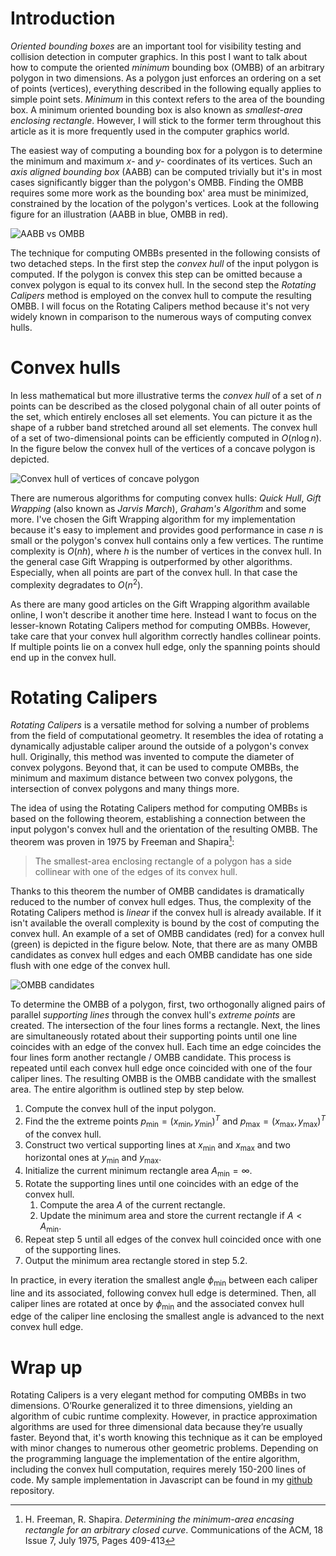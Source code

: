 # Introduction
*Oriented bounding boxes* are an important tool for visibility testing and collision detection in computer graphics. In this post I want to talk about how to compute the oriented *minimum* bounding box (OMBB) of an arbitrary polygon in two dimensions. As a polygon just enforces an ordering on a set of points (vertices), everything described in the following equally applies to simple point sets. *Minimum* in this context refers to the area of the bounding box. A minimum oriented bounding box is also known as *smallest-area enclosing rectangle*. However, I will stick to the former term throughout this article as it is more frequently used in the computer graphics world.

The easiest way of computing a bounding box for a polygon is to determine the minimum and maximum $x$- and $y$- coordinates of its vertices. Such an *axis aligned bounding box* (AABB) can be computed trivially but it's in most cases significantly bigger than the polygon's OMBB. Finding the OMBB requires some more work as the bounding box' area must be minimized, constrained by the location of the polygon's vertices. Look at the following figure for an illustration (AABB in blue, OMBB in red).

![AABB vs OMBB](http://geidav.files.wordpress.com/2014/01/aabb_vs_ombb.png)

The technique for computing OMBBs presented in the following consists of two detached steps. In the first step the *convex hull* of the input polygon is computed. If the polygon is convex this step can be omitted because a convex polygon is equal to its convex hull. In the second step the *Rotating Calipers* method is employed on the convex hull to compute the resulting OMBB. I will focus on the Rotating Calipers method because it's not very widely known in comparison to the numerous ways of computing convex hulls.

# Convex hulls
In less mathematical but more illustrative terms the *convex hull* of a set of $n$ points can be described as the closed polygonal chain of all outer points of the set, which entirely encloses all set elements. You can picture it as the shape of a rubber band stretched around all set elements. The convex hull of a set of two-dimensional points can be efficiently computed in $O(n\log n)$. In the figure below the convex hull of the vertices of a concave polygon is depicted.

![Convex hull of vertices of concave polygon](http://geidav.files.wordpress.com/2014/01/convex_hull2.png)

There are numerous algorithms for computing convex hulls: *Quick Hull*, *Gift Wrapping* (also known as *Jarvis March*), *Graham's Algorithm* and some more. I've chosen the Gift Wrapping algorithm for my implementation because it's easy to implement and provides good performance in case $n$ is small or the polygon's convex hull contains only a few vertices. The runtime complexity is $O(nh)$, where $h$ is the number of vertices in the convex hull. In the general case Gift Wrapping is outperformed by other algorithms. Especially, when all points are part of the convex hull. In that case the complexity degradates to $O(n^2)$.

As there are many good articles on the Gift Wrapping algorithm available online, I won't describe it another time here. Instead I want to focus on the lesser-known Rotating Calipers method for computing OMBBs. However, take care that your convex hull algorithm correctly handles collinear points. If multiple points lie on a convex hull edge, only the spanning points should end up in the convex hull.

# Rotating Calipers
*Rotating Calipers* is a versatile method for solving a number of problems from the field of computational geometry. It resembles the idea of rotating a dynamically adjustable caliper around the outside of a polygon's convex hull. Originally, this method was invented to compute the diameter of convex polygons. Beyond that, it can be used to compute OMBBs, the minimum and maximum distance between two convex polygons, the intersection of convex polygons and many things more.

The idea of using the Rotating Calipers method for computing OMBBs is based on the following theorem, establishing a connection between the input polygon's convex hull and the orientation of the resulting OMBB. The theorem was proven in 1975 by Freeman and Shapira[^FreemanShapira1975]:

> The smallest-area enclosing rectangle of a polygon has a side collinear with one of the edges of its convex hull.

Thanks to this theorem the number of OMBB candidates is dramatically reduced to the number of convex hull edges. Thus, the complexity of the Rotating Calipers method is *linear* if the convex hull is already available. If it isn't available the overall complexity is bound by the cost of computing the convex hull. An example of a set of OMBB candidates (red) for a convex hull (green) is depicted in the figure below. Note, that there are as many OMBB candidates as convex hull edges and each OMBB candidate has one side flush with one edge of the convex hull.

![OMBB candidates](http://geidav.files.wordpress.com/2014/01/ombb_candidates.png)

To determine the OMBB of a polygon, first, two orthogonally aligned pairs of parallel *supporting lines* through the convex hull's *extreme points* are created. The intersection of the four lines forms a rectangle. Next, the lines are simultaneously rotated about their supporting points until one line coincides with an edge of the convex hull. Each time an edge coincides the four lines form another rectangle / OMBB candidate. This process is repeated until each convex hull edge once coincided with one of the four caliper lines. The resulting OMBB is the OMBB candidate with the smallest area. The entire algorithm is outlined step by step below.

1. Compute the convex hull of the input polygon.
1. Find the the extreme points $p_\text{min}=(x_\text{min},y_\text{min})^T$ and $p_\text{max}=(x_\text{max},y_\text{max})^T$ of the convex hull.
1. Construct two vertical supporting lines at $x_\text{min}$ and $x_\text{max}$ and two horizontal ones at $y_\text{min}$ and $y_\text{max}$.
1. Initialize the current minimum rectangle area $A_\text{min}=\infty$.
1. Rotate the supporting lines until one coincides with an edge of the convex hull.
    1. Compute the area $A$ of the current rectangle.
    1. Update the minimum area and store the current rectangle if $A<A_\text{min}$.
1. Repeat step 5 until all edges of the convex hull coincided once with one of the supporting lines.
1. Output the minimum area rectangle stored in step 5.2.

In practice, in every iteration the smallest angle $\phi_\text{min}$ between each caliper line and its associated, following convex hull edge is determined. Then, all caliper lines are rotated at once by $\phi_\text{min}$ and the associated convex hull edge of the caliper line enclosing the smallest angle is advanced to the next convex hull edge.

# Wrap up
Rotating Calipers is a very elegant method for computing OMBBs in two dimensions. O’Rourke generalized it to three dimensions, yielding an algorithm of cubic runtime complexity. However, in practice approximation algorithms are used for three dimensional data because they’re usually faster. Beyond that, it's worth knowing this technique as it can be employed with minor changes to numerous other geometric problems. Depending on the programming language the implementation of the entire algorithm, including the convex hull computation, requires merely 150-200 lines of code. My sample implementation in Javascript can be found in my [github](https://github.com/geidav/ombb-rotating-calipers) repository.

[^FreemanShapira1975]: H. Freeman, R. Shapira. *Determining the minimum-area encasing rectangle for an arbitrary closed curve*. Communications of the ACM, 18 Issue 7, July 1975, Pages 409-413 